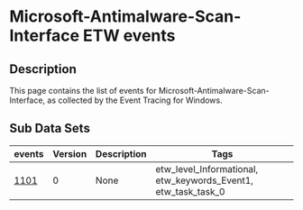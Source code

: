 # Microsoft-Antimalware-Scan-Interface ETW events

## Description
This page contains the list of events for Microsoft-Antimalware-Scan-Interface, as collected by the Event Tracing for Windows.

## Sub Data Sets
|events|Version|Description|Tags|
|---|---|---|---|
|[1101](events/event-1101.md)|0|None|etw_level_Informational, etw_keywords_Event1, etw_task_task_0|
